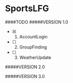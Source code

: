 # SportsLFG
####TODO
#####VERSION 1.0

- [x] 1.  AccountLogin
- [ ] 2.  GroupFinding
- [ ] 3.  WeatherUpdate

#####VERSION 2.0

#####VERSION 3.0
